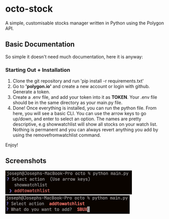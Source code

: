 # octo-stock
A simple, customisable stocks manager written in Python using the Polygon API.


## Basic Documentation
So simple it doesn't need much documentation, here it is anyway:

### Starting Out + Installation
1. Clone the git repository and run 'pip install -r requirements.txt'
2. Go to **'polygon.io'** and create a new account or login with github. Generate a token.
3. Create a .env file, and add your token into it as **TOKEN**. Your .env file should be in the same directory as your main.py file.
4. Done!
Once everything is installed, you can run the python file.
From here, you will see a basic CLI.
You can use the arrow keys to go up/down, and enter to select an option.
The names are pretty descriptive, e.g showwatchlist will show all stocks on your watch list.
Nothing is permanent and you can always revert anything you add by using the removefromwatchlist command.

Enjoy!

## Screenshots
![Screenshot of the command line interface](/screenshots/1.png)\
![Screenshot of adding the starbucks stock to the watchlist](/screenshots/2.png)
